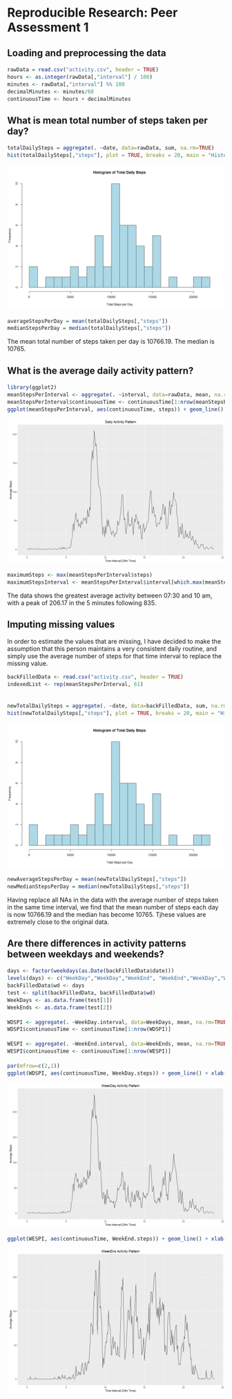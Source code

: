 # Reproducible Research: Peer Assessment 1


## Loading and preprocessing the data


```r
rawData = read.csv("activity.csv", header = TRUE)
hours <- as.integer(rawData[,"interval"] / 100)
minutes <- rawData[,"interval"] %% 100
decimalMinutes <- minutes/60
continuousTime <- hours + decimalMinutes
```

## What is mean total number of steps taken per day?


```r
totalDailySteps = aggregate(. ~date, data=rawData, sum, na.rm=TRUE)
hist(totalDailySteps[,"steps"], plot = TRUE, breaks = 20, main = "Histogram of Total Daily Steps", col = "lightblue", xlab = "Total Steps per Day")
```

![](Figs/unnamed-chunk-3-1.png)<!-- -->

```r
averageStepsPerDay = mean(totalDailySteps[,"steps"])
medianStepsPerDay = median(totalDailySteps[,"steps"])
```
The mean total number of steps taken per day is 10766.19. The median is 10765.


## What is the average daily activity pattern?

```r
library(ggplot2)
meanStepsPerInterval <- aggregate(. ~interval, data=rawData, mean, na.rm=TRUE)
meanStepsPerInterval$continuousTime <- continuousTime[1:nrow(meanStepsPerInterval)]
ggplot(meanStepsPerInterval, aes(continuousTime, steps)) + geom_line() + xlab("Time Interval (24hr Time)") + ylab("Average Steps") + ggtitle("Daily Activity Pattern")
```

![](Figs/unnamed-chunk-4-1.png)<!-- -->

```r
maximumSteps <- max(meanStepsPerInterval$steps)
maximumStepsInterval <- meanStepsPerInterval$interval[which.max(meanStepsPerInterval$steps)]
```
The data shows the greatest average activity between 07:30 and 10 am, with a peak of 206.17 in the 5 minutes following 835.

## Imputing missing values
In order to estimate the values that are missing, I have decided to make the assumption that this person maintains a very consistent daily routine, and simply use the average number of steps for that time interval to replace the missing value.

```r
backFilledData <- read.csv("activity.csv", header = TRUE)
indexedList <- rep(meanStepsPerInterval, 61)


newTotalDailySteps = aggregate(. ~date, data=backFilledData, sum, na.rm=TRUE)
hist(newTotalDailySteps[,"steps"], plot = TRUE, breaks = 20, main = "Histogram of Total Daily Steps", col = "lightblue", xlab = "Total Steps per Day")
```

![](Figs/unnamed-chunk-5-1.png)<!-- -->

```r
newAverageStepsPerDay = mean(newTotalDailySteps[,"steps"])
newMedianStepsPerDay = median(newTotalDailySteps[,"steps"])
```

Having replace all NAs in the data with the average number of steps taken in the same time interval, we find that the mean number of steps each day is now 10766.19 and the median has become 10765. Tjhese values are extremely close to the original data.

## Are there differences in activity patterns between weekdays and weekends?


```r
days <- factor(weekdays(as.Date(backFilledData$date)))
levels(days) <- c("WeekDay","WeekDay","WeekEnd", "WeekEnd","WeekDay","WeekDay","WeekDay")
backFilledData$wd <- days
test <- split(backFilledData, backFilledData$wd)
WeekDays <- as.data.frame(test[1])
WeekEnds <- as.data.frame(test[2])

WDSPI <- aggregate(. ~WeekDay.interval, data=WeekDays, mean, na.rm=TRUE)
WDSPI$continuousTime <- continuousTime[1:nrow(WDSPI)]

WESPI <- aggregate(. ~WeekEnd.interval, data=WeekEnds, mean, na.rm=TRUE)
WESPI$continuousTime <- continuousTime[1:nrow(WESPI)]

par(mfrow=c(2,1)) 
ggplot(WDSPI, aes(continuousTime, WeekDay.steps)) + geom_line() + xlab("Time Interval (24hr Time)") + ylab("Average Steps") + ggtitle("WeekDay Activity Pattern")
```

![](Figs/unnamed-chunk-6-1.png)<!-- -->

```r
ggplot(WESPI, aes(continuousTime, WeekEnd.steps)) + geom_line() + xlab("Time Interval (24hr Time)") + ylab("Average Steps") + ggtitle("WeekEnd Activity Pattern")
```

![](Figs/unnamed-chunk-6-2.png)<!-- -->
